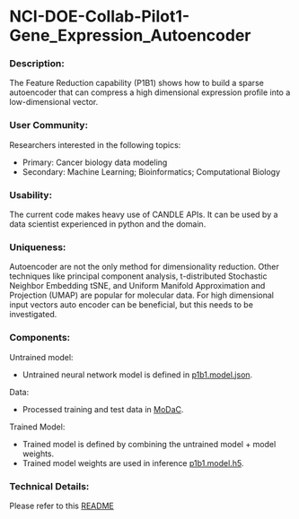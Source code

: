 # NCI-DOE-Collab-Pilot1-Gene_Expression_Autoencoder

### Description:
The Feature Reduction capability (P1B1) shows how to build a sparse autoencoder that can compress a high dimensional expression profile into a low-dimensional vector.

### User Community:
Researchers interested in the following topics:
* Primary: Cancer biology data modeling
* Secondary: Machine Learning; Bioinformatics; Computational Biology

### Usability:	
The current code makes heavy use of CANDLE APIs. It can be used by a data scientist experienced in python and the domain.

### Uniqueness:	
Autoencoder are not the only method for dimensionality reduction. Other techniques like principal component analysis, t-distributed Stochastic Neighbor Embedding tSNE, and Uniform Manifold Approximation and Projection (UMAP) are popular for molecular data. For high dimensional input vectors auto encoder can be beneficial, but this needs to be investigated.

### Components:	
Untrained model: 
* Untrained neural network model is defined in [p1b1.model.json](https://modac.cancer.gov/searchTab?dme_data_id=).

Data:
* Processed training and test data in [MoDaC](https://modac.cancer.gov/searchTab?dme_data_id=).

Trained Model:
* Trained model is defined by combining the untrained model + model weights.
* Trained model weights are used in inference [p1b1.model.h5](https://modac.cancer.gov/searchTab?dme_data_id=).

### Technical Details:
Please refer to this [README](./Pilot1/P1B1/README.md)
